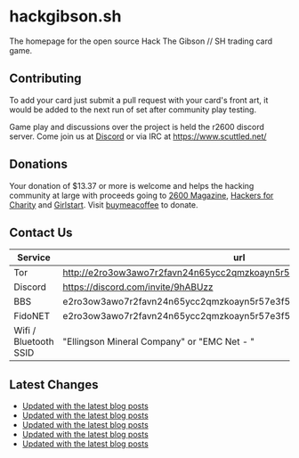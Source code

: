 # hackgibson.sh
The homepage for the open source Hack The Gibson // SH trading card game.


## Contributing

To add your card just submit a pull request with your card's front art, it would be added to the next run of set after community play testing.

Game play and discussions over the project is held the r2600 discord server. Come join us at [Discord](https://discord.com/invite/9hABUzz) or via IRC at https://www.scuttled.net/


## Donations

Your donation of $13.37 or more is welcome and helps the hacking community at large with proceeds going to [2600 Magazine](https://2600.com/), [Hackers for Charity](https://hackersforcharity.org) and [Girlstart](https://girlstart.org).  Visit [buymeacoffee](https://www.buymeacoffee.com/hackgibson.sh) to donate.


## Contact Us

Service | url
-|-
Tor | http://e2ro3ow3awo7r2favn24n65ycc2qmzkoayn5r57e3f56nvjwdcgg32ad.onion
Discord | https://discord.com/invite/9hABUzz
BBS | e2ro3ow3awo7r2favn24n65ycc2qmzkoayn5r57e3f56nvjwdcgg32ad.onion:23
FidoNET | e2ro3ow3awo7r2favn24n65ycc2qmzkoayn5r57e3f56nvjwdcgg32ad.onion:24554
Wifi / Bluetooth SSID | "Ellingson Mineral Company" or "EMC Net - <fidonet address>"

## Latest Changes
<!-- BLOG-POST-LIST:START -->
- [Updated with the latest blog posts](https://github.com/DFW2600/hackgibson.sh/commit/3a5db05eaaa77263f0a770d6c8fdf747885a2a98)
- [Updated with the latest blog posts](https://github.com/DFW2600/hackgibson.sh/commit/09baa83614cc0352ee8bbd7a0b0107d9b6b182ea)
- [Updated with the latest blog posts](https://github.com/DFW2600/hackgibson.sh/commit/9be6188269914f5ce8e5c2e9f252fed0c71d4acb)
- [Updated with the latest blog posts](https://github.com/DFW2600/hackgibson.sh/commit/ae6c9bfff99a3e57c3a2c35e936e426f8a29ff3d)
- [Updated with the latest blog posts](https://github.com/DFW2600/hackgibson.sh/commit/a1b85dddc5f0b6f61d6d1939ffc2b461fef59a99)
<!-- BLOG-POST-LIST:END -->
